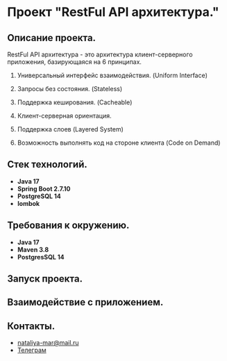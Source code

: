 # Проект "RestFul API архитектура."

## Описание проекта.

RestFul API архитектура - это архитектура клиент-серверного приложения, базирующаяся на 6 принципах.

1. Универсальный интерфейс взаимодействия. (Uniform Interface)

2. Запросы без состояния. (Stateless)

3. Поддержка кеширования. (Cacheable)

4. Клиент-серверная ориентация.

5. Поддержка слоев (Layered System)

6. Возможность выполнять код на стороне клиента (Code on Demand)

## Стек технологий.

- **Java 17**
- **Spring Boot 2.7.10**
- **PostgreSQL 14**
- **lombok**


## Требования к окружению.

- **Java 17**
- **Maven 3.8**
- **PostgresSQL 14**

## Запуск проекта.



## Взаимодействие с приложением.



## Контакты.
- nataliya-mar@mail.ru
- <a href="https://t.me/khmnatalia/" target="_blank">Телеграм</a></h1>
